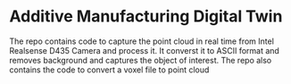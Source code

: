 # Additive Manufacturing Digital Twin
The repo contains code to capture the point cloud in real time from Intel Realsense D435 Camera and process it. It converst it to ASCII format and removes background and captures the object of interest.
The repo also contains the code to convert a voxel file to point cloud

